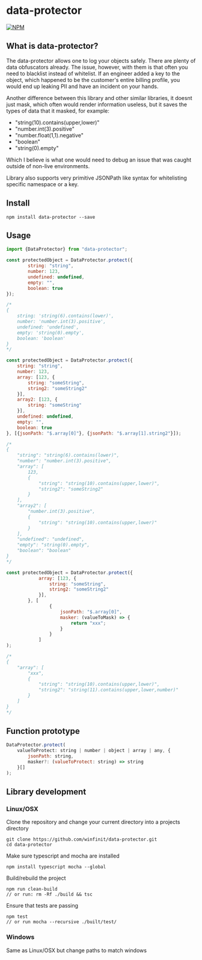 # data-protector

[![NPM](https://nodei.co/npm/data-protector.png)](https://nodei.co/npm/data-protector/)

## What is data-protector?

The data-protector allows one to log your objects safely. There are plenty of data obfuscators already. The issue, however, with them is that often you need to blacklist instead of whitelist. If an engineer added a key to the object, which happened to be the customer's entire billing profile, you would end up leaking PII and have an incident on your hands. 

Another difference between this library and other similar libraries, it doesnt just mask, which often would render information useless, but it saves the types of data that it masked, for example:

* "string(10).contains(upper,lower)"
* "number.int(3).positive"
* "number.float(1,1).negative"
* "boolean"
* "string(0).empty"

Which I believe is what one would need to debug an issue that was caught outside of non-live environments.

Library also supports very primitive JSONPath like syntax for whitelisting specific namespace or a key.

## Install

```plain
npm install data-protector --save
```

## Usage

```javascript
import {DataProtector} from "data-protector";

const protectedObject = DataProtector.protect({
        string: "string",
        number: 123,
        undefined: undefined,
        empty: "",
        boolean: true
});

/*
{ 
    string: 'string(6).contains(lower)',
    number: 'number.int(3).positive',
    undefined: 'undefined',
    empty: 'string(0).empty',
    boolean: 'boolean' 
}
*/

const protectedObject = DataProtector.protect({
    string: "string",
    number: 123,
    array: [123, {
        string: "someString",
        string2: "someString2"
    }],
    array2: [123, {
        string: "someString"
    }],
    undefined: undefined,
    empty: "",
    boolean: true
}, [{jsonPath: "$.array[0]"}, {jsonPath: "$.array[1].string2"}]);

/*
{
	"string": "string(6).contains(lower)",
	"number": "number.int(3).positive",
	"array": [
		123,
		{
			"string": "string(10).contains(upper,lower)",
			"string2": "someString2"
		}
	],
	"array2": [
		"number.int(3).positive",
		{
			"string": "string(10).contains(upper,lower)"
		}
	],
	"undefined": "undefined",
	"empty": "string(0).empty",
	"boolean": "boolean"
}
*/

const protectedObject = DataProtector.protect({
            array: [123, {
                string: "someString",
                string2: "someString2"
            }],
        }, [
                {
                    jsonPath: "$.array[0]", 
                    masker: (valueToMask) => {
                        return "xxx";
                    }
                }
            ]
);

/*
{
	"array": [
		"xxx",
		{
			"string": "string(10).contains(upper,lower)",
			"string2": "string(11).contains(upper,lower,number)"
		}
	]
}
*/

```

## Function prototype

```javascript
DataProtector.protect(
    valueToProtect: string | number | object | array | any, {
        jsonPath: string, 
        masker?: (valueToProtect: string) => string
    }[]
);
```

## Library development

### Linux/OSX

Clone the repository and change your current directory into a projects directory

```plain
git clone https://github.com/winfinit/data-protector.git
cd data-protector
```

Make sure typescript and mocha are installed

```plain
npm install typescript mocha --global
```

Build/rebuild the project

```plain
npm run clean-build
// or run: rm -Rf ./build && tsc
```  

Ensure that tests are passing

```plain
npm test
// or run mocha --recursive ./built/test/
```

### Windows

Same as Linux/OSX but change paths to match windows
